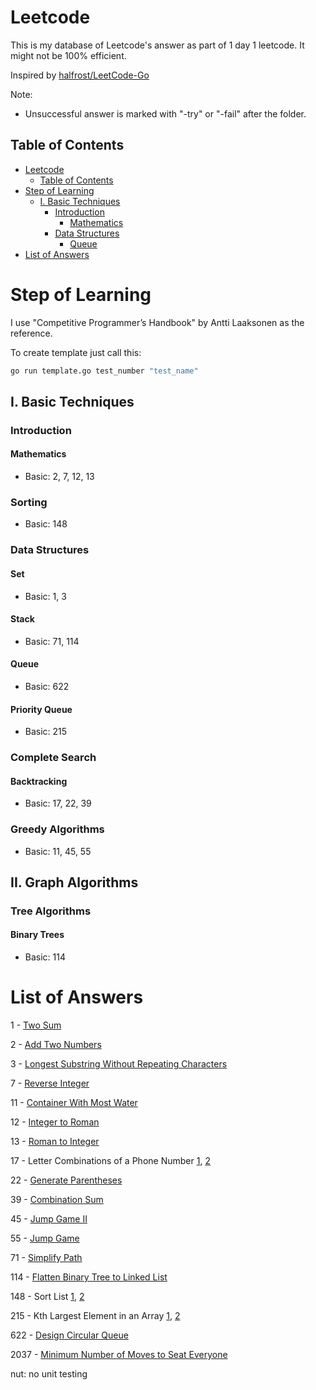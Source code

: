 # Leetcode

This is my database of Leetcode's answer as part of 1 day 1 leetcode. It might not be 100% efficient.

Inspired by [halfrost/LeetCode-Go](https://github.com/halfrost/LeetCode-Go)

Note:

- Unsuccessful answer is marked with "-try" or "-fail" after the folder.

## Table of Contents
- [Leetcode](#leetcode)
   * [Table of Contents](#table-of-contents)
- [Step of Learning](#step-of-learning)
   * [I. Basic Techniques](#i-basic-techniques)
      + [Introduction](#introduction)
         - [Mathematics](#mathematics)
      + [Data Structures](#data-structures)
         - [Queue](#queue)
- [List of Answers](#list-of-answers)

# Step of Learning
I use "Competitive Programmer’s Handbook" by Antti Laaksonen as the reference.

To create template just call this:
```cmd
go run template.go test_number "test_name"
```

## I. Basic Techniques

### Introduction

#### Mathematics
  - Basic: 2, 7, 12, 13

### Sorting
  - Basic: 148

### Data Structures

#### Set
  - Basic: 1, 3

#### Stack
  - Basic: 71, 114

#### Queue
  - Basic: 622

#### Priority Queue
  - Basic: 215

### Complete Search
#### Backtracking
  - Basic: 17, 22, 39

### Greedy Algorithms
  - Basic: 11, 45, 55

## II. Graph Algorithms

### Tree Algorithms

#### Binary Trees
- Basic: 114

# List of Answers
1 - [Two Sum](./0001.Two-Sum/1/two_sum.go)

2 - [Add Two Numbers](./0002.Add-Two-Numbers/1/add_two_numbers.go)

3 - [Longest Substring Without Repeating Characters](./0003.Longest-Substring-Without-Repeating-Characters/1/longest_substring_without_repeating_characters.go)

7 - [Reverse Integer](./0007.Reverse-Integer/1/reverse_integer.go)

11 - [Container With Most Water](./0011.Container-With-Most-Water/1/container_with_most_water.go)

12 - [Integer to Roman](./0012.Integer-to-Roman/1/integer_to_roman.go)

13 - [Roman to Integer](./0013.Roman-to-Integer/1/roman_to_integer.go)

17 - Letter Combinations of a Phone Number [1](./0017.Letter-Combinations-of-a-Phone-Number/1/letter_combinations_of_a_phone_number.go), [2](./0017.Letter-Combinations-of-a-Phone-Number/2/letter_combinations_of_a_phone_number.go)

22 - [Generate Parentheses](./0022.Generate-Parentheses/1/generate_parentheses.go)

39 - [Combination Sum](./0039.Combination-Sum/1/combination_sum.go)

45 - [Jump Game II](./0045.Jump-Game-II/1/jump_game_ii.go)

55 - [Jump Game](./0055.Jump-Game/1/jump_game.go)

71 - [Simplify Path](./0071.Simplify-Path/1/simplify_path.go)

114 - [Flatten Binary Tree to Linked List](./0114.Flatten-Binary-Tree-to-Linked-List/1/flatten_binary_tree_to_linked_list.go)

148 - Sort List [1](./0148.Sort-List/1/sort_list.go), [2](./0148.Sort-List/2/sort_list.go)

215 - Kth Largest Element in an Array [1](./0215.Kth-Largest-Element-in-an-Array/1/kth_largest_element_in_an_array.go), [2](./0215.Kth-Largest-Element-in-an-Array/2/kth_largest_element_in_an_array.go)

622 - [Design Circular Queue](./0622.Design-Circular-Queue/1/design_circular_queue.go)

2037 - [Minimum Number of Moves to Seat Everyone](./2037.Minimum-Number-of-Moves-to-Seat-Everyone/1/minimum_number_of_moves_to_seat_everyone.go)

nut: no unit testing
